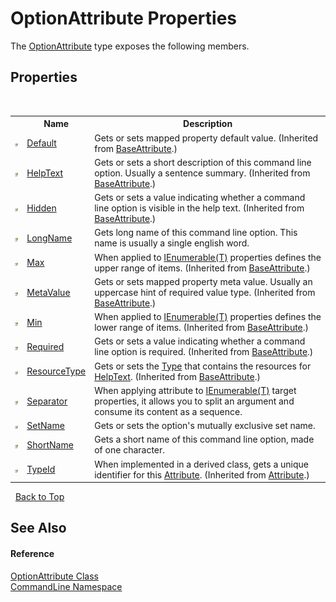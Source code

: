 # OptionAttribute Properties
 

The <a href="T_CommandLine_OptionAttribute">OptionAttribute</a> type exposes the following members.


## Properties
&nbsp;<table><tr><th></th><th>Name</th><th>Description</th></tr><tr><td>![Public property](media/pubproperty.gif "Public property")</td><td><a href="P_CommandLine_BaseAttribute_Default">Default</a></td><td>
Gets or sets mapped property default value.
 (Inherited from <a href="T_CommandLine_BaseAttribute">BaseAttribute</a>.)</td></tr><tr><td>![Public property](media/pubproperty.gif "Public property")</td><td><a href="P_CommandLine_BaseAttribute_HelpText">HelpText</a></td><td>
Gets or sets a short description of this command line option. Usually a sentence summary.
 (Inherited from <a href="T_CommandLine_BaseAttribute">BaseAttribute</a>.)</td></tr><tr><td>![Public property](media/pubproperty.gif "Public property")</td><td><a href="P_CommandLine_BaseAttribute_Hidden">Hidden</a></td><td>
Gets or sets a value indicating whether a command line option is visible in the help text.
 (Inherited from <a href="T_CommandLine_BaseAttribute">BaseAttribute</a>.)</td></tr><tr><td>![Public property](media/pubproperty.gif "Public property")</td><td><a href="P_CommandLine_OptionAttribute_LongName">LongName</a></td><td>
Gets long name of this command line option. This name is usually a single english word.</td></tr><tr><td>![Public property](media/pubproperty.gif "Public property")</td><td><a href="P_CommandLine_BaseAttribute_Max">Max</a></td><td>
When applied to <a href="https://docs.microsoft.com/dotnet/api/system.collections.generic.ienumerable-1" target="_blank">IEnumerable(T)</a> properties defines the upper range of items.
 (Inherited from <a href="T_CommandLine_BaseAttribute">BaseAttribute</a>.)</td></tr><tr><td>![Public property](media/pubproperty.gif "Public property")</td><td><a href="P_CommandLine_BaseAttribute_MetaValue">MetaValue</a></td><td>
Gets or sets mapped property meta value. Usually an uppercase hint of required value type.
 (Inherited from <a href="T_CommandLine_BaseAttribute">BaseAttribute</a>.)</td></tr><tr><td>![Public property](media/pubproperty.gif "Public property")</td><td><a href="P_CommandLine_BaseAttribute_Min">Min</a></td><td>
When applied to <a href="https://docs.microsoft.com/dotnet/api/system.collections.generic.ienumerable-1" target="_blank">IEnumerable(T)</a> properties defines the lower range of items.
 (Inherited from <a href="T_CommandLine_BaseAttribute">BaseAttribute</a>.)</td></tr><tr><td>![Public property](media/pubproperty.gif "Public property")</td><td><a href="P_CommandLine_BaseAttribute_Required">Required</a></td><td>
Gets or sets a value indicating whether a command line option is required.
 (Inherited from <a href="T_CommandLine_BaseAttribute">BaseAttribute</a>.)</td></tr><tr><td>![Public property](media/pubproperty.gif "Public property")</td><td><a href="P_CommandLine_BaseAttribute_ResourceType">ResourceType</a></td><td>
Gets or sets the <a href="https://docs.microsoft.com/dotnet/api/system.type" target="_blank">Type</a> that contains the resources for <a href="P_CommandLine_BaseAttribute_HelpText">HelpText</a>.
 (Inherited from <a href="T_CommandLine_BaseAttribute">BaseAttribute</a>.)</td></tr><tr><td>![Public property](media/pubproperty.gif "Public property")</td><td><a href="P_CommandLine_OptionAttribute_Separator">Separator</a></td><td>
When applying attribute to <a href="https://docs.microsoft.com/dotnet/api/system.collections.generic.ienumerable-1" target="_blank">IEnumerable(T)</a> target properties, it allows you to split an argument and consume its content as a sequence.</td></tr><tr><td>![Public property](media/pubproperty.gif "Public property")</td><td><a href="P_CommandLine_OptionAttribute_SetName">SetName</a></td><td>
Gets or sets the option's mutually exclusive set name.</td></tr><tr><td>![Public property](media/pubproperty.gif "Public property")</td><td><a href="P_CommandLine_OptionAttribute_ShortName">ShortName</a></td><td>
Gets a short name of this command line option, made of one character.</td></tr><tr><td>![Public property](media/pubproperty.gif "Public property")</td><td><a href="https://docs.microsoft.com/dotnet/api/system.attribute.typeid#System_Attribute_TypeId" target="_blank">TypeId</a></td><td>
When implemented in a derived class, gets a unique identifier for this <a href="https://docs.microsoft.com/dotnet/api/system.attribute" target="_blank">Attribute</a>.
 (Inherited from <a href="https://docs.microsoft.com/dotnet/api/system.attribute" target="_blank">Attribute</a>.)</td></tr></table>&nbsp;
<a href="#optionattribute-properties">Back to Top</a>

## See Also


#### Reference
<a href="T_CommandLine_OptionAttribute">OptionAttribute Class</a><br /><a href="N_CommandLine">CommandLine Namespace</a><br />